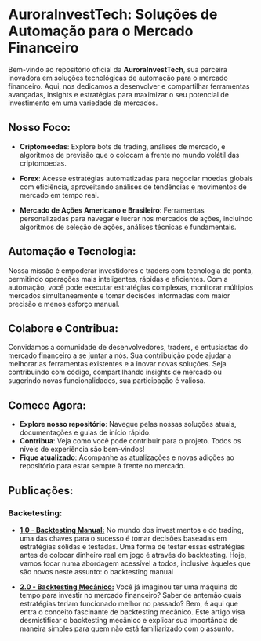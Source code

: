 # AuroraInvestTech: Soluções de Automação para o Mercado Financeiro

Bem-vindo ao repositório oficial da **AuroraInvestTech**, sua parceira inovadora em soluções tecnológicas de automação para o mercado financeiro. Aqui, nos dedicamos a desenvolver e compartilhar ferramentas avançadas, insights e estratégias para maximizar o seu potencial de investimento em uma variedade de mercados.

## Nosso Foco:

- **Criptomoedas**: Explore bots de trading, análises de mercado, e algoritmos de previsão que o colocam à frente no mundo volátil das criptomoedas.

- **Forex**: Acesse estratégias automatizadas para negociar moedas globais com eficiência, aproveitando análises de tendências e movimentos de mercado em tempo real.

- **Mercado de Ações Americano e Brasileiro**: Ferramentas personalizadas para navegar e lucrar nos mercados de ações, incluindo algoritmos de seleção de ações, análises técnicas e fundamentais.

## Automação e Tecnologia:

Nossa missão é empoderar investidores e traders com tecnologia de ponta, permitindo operações mais inteligentes, rápidas e eficientes. Com a automação, você pode executar estratégias complexas, monitorar múltiplos mercados simultaneamente e tomar decisões informadas com maior precisão e menos esforço manual.

## Colabore e Contribua:

Convidamos a comunidade de desenvolvedores, traders, e entusiastas do mercado financeiro a se juntar a nós. Sua contribuição pode ajudar a melhorar as ferramentas existentes e a inovar novas soluções. Seja contribuindo com código, compartilhando insights de mercado ou sugerindo novas funcionalidades, sua participação é valiosa.

## Comece Agora:

- **Explore nosso repositório**: Navegue pelas nossas soluções atuais, documentações e guias de início rápido.
- **Contribua**: Veja como você pode contribuir para o projeto. Todos os níveis de experiência são bem-vindos!
- **Fique atualizado**: Acompanhe as atualizações e novas adições ao repositório para estar sempre à frente no mercado.

## Publicações:
### Backetesting:
- [**1.0 - Backtesting Manual:**](Criação_de_Bots/backetesting/1.0_Backtesting_Manual.md) No mundo dos investimentos e do trading, uma das chaves para o sucesso é tomar decisões baseadas em estratégias sólidas e testadas. Uma forma de testar essas estratégias antes de colocar dinheiro real em jogo é através do backtesting. Hoje, vamos focar numa abordagem acessível a todos, inclusive àqueles que são novos neste assunto: o backtesting manual


- [**2.0 - Backtesting Mecânico:**](Criação_de_Bots/backetesting/2.0_Backtesting_Mecanico.md) Você já imaginou ter uma máquina do tempo para investir no mercado financeiro? Saber de antemão quais estratégias teriam funcionado melhor no passado? Bem, é aqui que entra o conceito fascinante de backtesting mecânico. Este artigo visa desmistificar o backtesting mecânico e explicar sua importância de maneira simples para quem não está familiarizado com o assunto.